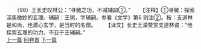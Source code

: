 　　（98）王长史叹林公：“寻微之功，不减辅嗣①。”
　　【注释】①寻微：探索深奥微妙的玄理。辅嗣：王粥，字辅嗣。参看《文学》第6 则注②。按：支道林是和尚，也潜心玄学，是当时的名僧。
　　【译文】长史王濛赞赏支道林说：“他探索玄理的功力，不亚于王辅嗣。”
<br>[上一篇](08_097) [回卷首](08_000) [下一篇](08_099)
